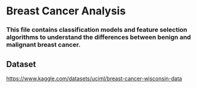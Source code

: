 # Breast Cancer Analysis


### This file contains classification models and feature selection algorithms to understand the differences between benign and malignant breast cancer.

## Dataset
https://www.kaggle.com/datasets/uciml/breast-cancer-wisconsin-data
